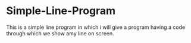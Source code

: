 # Simple-Line-Program
This is a simple line program in which i will give a program having a code through which we show amy line on screen.
